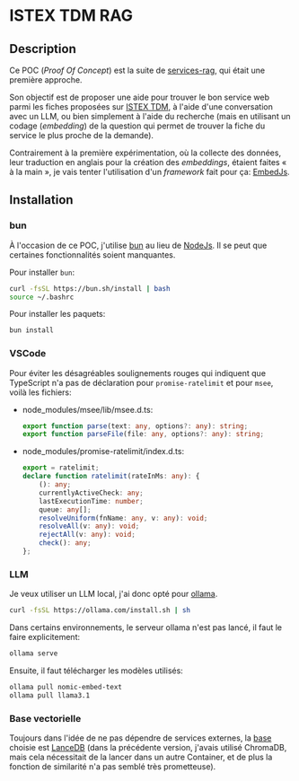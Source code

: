 # ISTEX TDM RAG

## Description

Ce POC (*Proof Of Concept*) est la suite de
[services-rag](https://vegitlab.intra.inist.fr/parmentf/services-rag), qui était
une première approche.

Son objectif est de proposer une aide pour trouver le bon service web parmi les
fiches proposées sur [ISTEX TDM](https://services.istex.fr/), à l'aide d'une
conversation avec un LLM, ou bien simplement à l'aide du recherche (mais en
utilisant un codage (*embedding*) de la question qui permet de trouver la fiche
du service le plus proche de la demande).

Contrairement à la première expérimentation, où la collecte des données, leur
traduction en anglais pour la création des *embeddings*, étaient faites « à la
main », je vais tenter l'utilisation d'un *framework* fait pour ça:
[EmbedJs](https://github.com/llm-tools/embedJs).

## Installation

### bun

À l'occasion de ce POC, j'utilise [bun](https://bun.sh/) au lieu de
[NodeJs](https://nodejs.org/). Il se peut que certaines fonctionnalités soient
manquantes.

Pour installer `bun`:

```bash
curl -fsSL https://bun.sh/install | bash
source ~/.bashrc
```

Pour installer les paquets:

```bash
bun install
```

### VSCode

Pour éviter les désagréables soulignements rouges qui indiquent que TypeScript
n'a pas de déclaration pour `promise-ratelimit` et pour `msee`, voilà les
fichiers:

- node_modules/msee/lib/msee.d.ts:

    ```typescript
    export function parse(text: any, options?: any): string;
    export function parseFile(file: any, options?: any): string;
    ```
- node_modules/promise-ratelimit/index.d.ts:

    ```typescript
    export = ratelimit;
    declare function ratelimit(rateInMs: any): {
        (): any;
        currentlyActiveCheck: any;
        lastExecutionTime: number;
        queue: any[];
        resolveUniform(fnName: any, v: any): void;
        resolveAll(v: any): void;
        rejectAll(v: any): void;
        check(): any;
    };
    ```

### LLM

Je veux utiliser un LLM local, j'ai donc opté pour [ollama](https://ollama.com/).

```bash
curl -fsSL https://ollama.com/install.sh | sh
```

Dans certains environnements, le serveur ollama n'est pas lancé, il faut le
faire explicitement:

```bash
ollama serve
```

Ensuite, il faut télécharger les modèles utilisés:

```bash
ollama pull nomic-embed-text
ollama pull llama3.1
```

### Base vectorielle

Toujours dans l'idée de ne pas dépendre de services externes, la
[base](https://github.com/llm-tools/embedJs/blob/main/README.md#vector-databases-supported)
choisie est [LanceDB](https://lancedb.com/) (dans la précédente version, j'avais
utilisé ChromaDB, mais cela nécessitait de la lancer dans un autre Container, et
de plus la fonction de similarité n'a pas semblé très prometteuse).
